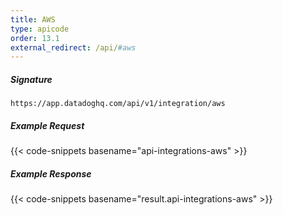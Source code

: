 ```yaml
---
title: AWS
type: apicode
order: 13.1
external_redirect: /api/#aws
---
```


##### Signature
`https://app.datadoghq.com/api/v1/integration/aws`

##### Example Request
{{< code-snippets basename="api-integrations-aws" >}}

##### Example Response
{{< code-snippets basename="result.api-integrations-aws" >}}